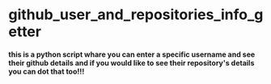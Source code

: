 # github_user_and_repositories_info_getter

<h4>this is a python script whare you can enter a specific username and see their github details and if you would like to see their repository's details<br>you can dot that too!!!</h4>

